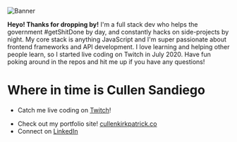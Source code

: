 ![Banner](https://github.com/cjk101812/cjk101812/blob/master/Github_Banner.gif?raw=true)

<b>Heyo! Thanks for dropping by!</b>
I'm a full stack dev who helps the government #getShitDone by day, and constantly hacks on side-projects by night.  My core stack is anything JavaScript 
and I'm super passionate about frontend frameworks and API development.  I love learning and helping other people learn, so I started live coding on Twitch in July 2020.  Have fun poking around in the repos and hit me up if you have any questions!

# Where in time is Cullen Sandiego
- Catch me live coding on <a href="https://twitch.tv/ThatsRadCullen">Twitch</a>! <a href="https://twitch.tv/ThatsRadCullen">
  <img src="https://assets.help.twitch.tv/Glitch_Purple_RGB.png" height="15px"/>
</a>

- Check out my portfolio site! <a href="cullenkirkpatrick.co">cullenkirkpatrick.co</a>
- Connect on <a href="https://www.linkedin.com/in/cullenkirkpatrick/">LinkedIn</a>
